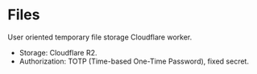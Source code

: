 # Files
User oriented temporary file storage Cloudflare worker.
- Storage: Cloudflare R2.
- Authorization: TOTP (Time-based One-Time Password), fixed secret.
